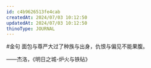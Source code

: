 ```yaml
---
id: c4b9626513fe4cab
createdAt: 2024/07/03 10:12:50
updatedAt: 2024/07/03 10:12:50
thinoType: JOURNAL
---
```

#金句 面包与尊严大过了种族与出身，仇恨与偏见不能果腹。

——杰洛，《明日之城-炉火与铁砧》